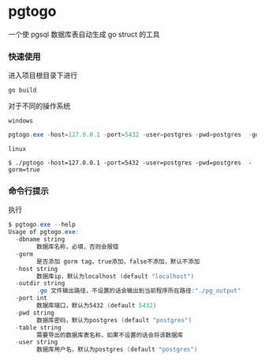 # pgtogo
一个使 pgsql 数据库表自动生成 go struct 的工具

### 快速使用

进入项目根目录下进行

```shell
go build
```

对于不同的操作系统

`windows`

```powershell
pgtogo.exe -host=127.0.0.1 -port=5432 -user=postgres -pwd=postgres  -gorm=true
```

`linux`

```shell
$ ./pgtogo -host=127.0.0.1 -port=5432 -user=postgres -pwd=postgres  -gorm=true
```

### 命令行提示

执行

```powershell
$ pgtogo.exe --help
Usage of pgtogo.exe:
  -dbname string
        数据库名称，必填，否则会报错
  -gorm
        是否添加 gorm tag，true添加，false不添加，默认不添加
  -host string
        数据库ip，默认为localhost (default "localhost")
  -outdir string
        .go 文件输出路径，不设置的话会输出到当前程序所在路径:"./pg_output"
  -port int
        数据库端口，默认为5432 (default 5432)
  -pwd string
        数据库密码，默认为postgres (default "postgres")
  -table string
        需要导出的数据库表名称，如果不设置的话会将该数据库
  -user string
        数据库用户名，默认为postgres (default "postgres")

```

